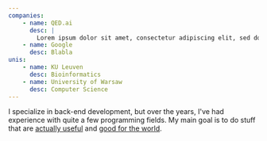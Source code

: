 ```yaml
---
companies:
    - name: QED.ai
      desc: |
        Lorem ipsum dolor sit amet, consectetur adipiscing elit, sed do eiusmod tempor incididunt ut labore et dolore magna aliqua. Ut enim ad minim veniam, quis nostrud exercitation ullamco laboris nisi ut aliquip ex ea commodo consequat. Duis aute irure dolor in reprehenderit in voluptate velit esse cillum dolore eu fugiat nulla pariatur. Excepteur sint occaecat cupidatat non proident, sunt in culpa qui officia deserunt mollit anim id est laborum
    - name: Google
      desc: Blabla
unis:
    - name: KU Leuven
      desc: Bioinformatics
    - name: University of Warsaw
      desc: Computer Science
---
```


I specialize in back-end development, but over the years, I've had experience with quite a few programming fields. My main goal is to do stuff that are <ins>actually useful</ins> and <ins>good for the world</ins>.